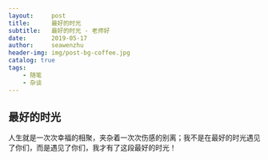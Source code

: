 ```yaml
---
layout:     post
title:      最好的时光
subtitle:   最好的时光 - 老师好
date:       2019-05-17
author:     seawenzhu
header-img: img/post-bg-coffee.jpg
catalog: true
tags:
    - 随笔
    - 杂谈
---
```

## 最好的时光

人生就是一次次幸福的相聚，夹杂着一次次伤感的别离；我不是在最好的时光遇见了你们，而是遇见了你们，我才有了这段最好的时光！